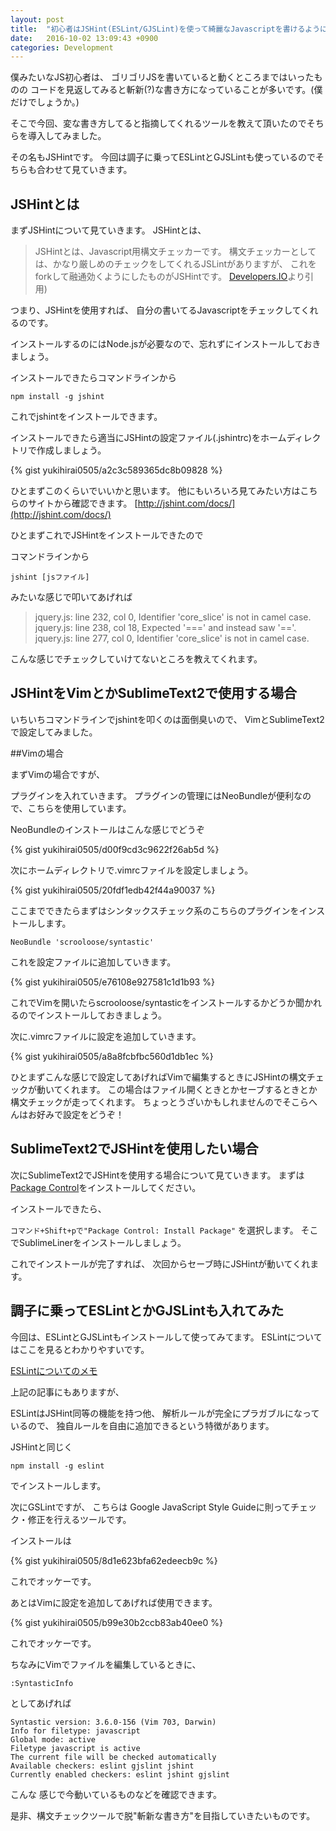 ```yaml
---
layout: post
title:  "初心者はJSHint(ESLint/GJSLint)を使って綺麗なJavascriptを書けるようにしよう。"
date:   2016-10-02 13:09:43 +0900
categories: Development
---
```


僕みたいなJS初心者は、
ゴリゴリJSを書いていると動くところまではいったものの
コードを見返してみると斬新(?)な書き方になっていることが多いです。(僕だけでしょうか。)

そこで今回、変な書き方してると指摘してくれるツールを教えて頂いたのでそちらを導入してみました。

その名もJSHintです。
今回は調子に乗ってESLintとGJSLintも使っているのでそちらも合わせて見ていきます。

## JSHintとは

まずJSHintについて見ていきます。
JSHintとは、
> JSHintとは、Javascript用構文チェッカーです。
構文チェッカーとしては、かなり厳しめのチェックをしてくれるJSLintがありますが、
これをforkして融通効くようにしたものがJSHintです。
[Developers.IO](http://dev.classmethod.jp/tool/jshint-javascript-sublime-text2/)より引用)

つまり、JSHintを使用すれば、
自分の書いてるJavascriptをチェックしてくれるのです。

インストールするのにはNode.jsが必要なので、忘れずにインストールしておきましょう。

インストールできたらコマンドラインから

```
npm install -g jshint
```

これでjshintをインストールできます。

インストールできたら適当にJSHintの設定ファイル(.jshintrc)をホームディレクトリで作成しましょう。

{% gist yukihirai0505/a2c3c589365dc8b09828 %}

ひとまずこのくらいでいいかと思います。
他にもいろいろ見てみたい方はこちらのサイトから確認できます。
[http://jshint.com/docs/](http://jshint.com/docs/)

ひとまずこれでJSHintをインストールできたので

コマンドラインから

```
jshint [jsファイル]
```

みたいな感じで叩いてあげれば

> jquery.js: line 232, col 0, Identifier 'core_slice' is not in camel case.
jquery.js: line 238, col 18, Expected '===' and instead saw '=='.
jquery.js: line 277, col 0, Identifier 'core_slice' is not in camel case.

こんな感じでチェックしていけてないところを教えてくれます。

## JSHintをVimとかSublimeText2で使用する場合

いちいちコマンドラインでjshintを叩くのは面倒臭いので、
VimとSublimeText2で設定してみました。

##Vimの場合

まずVimの場合ですが、

プラグインを入れていきます。
プラグインの管理にはNeoBundleが便利なので、こちらを使用しています。

NeoBundleのインストールはこんな感じでどうぞ

{% gist yukihirai0505/d00f9cd3c9622f26ab5d %}

次にホームディレクトリで.vimrcファイルを設定しましょう。

{% gist yukihirai0505/20fdf1edb42f44a90037 %}

ここまでできたらまずはシンタックスチェック系のこちらのプラグインをインストールします。

```
NeoBundle 'scrooloose/syntastic'
```

これを設定ファイルに追加していきます。

{% gist yukihirai0505/e76108e927581c1d1b93 %}

これでVimを開いたらscrooloose/syntasticをインストールするかどうか聞かれるのでインストールしておきましょう。

次に.vimrcファイルに設定を追加していきます。

{% gist yukihirai0505/a8a8fcbfbc560d1db1ec %}

ひとまずこんな感じで設定してあげればVimで編集するときにJSHintの構文チェックが動いてくれます。
この場合はファイル開くときとかセーブするときとか構文チェックが走ってくれます。
ちょっとうざいかもしれませんのでそこらへんはお好みで設定をどうぞ！

## SublimeText2でJSHintを使用したい場合

次にSublimeText2でJSHintを使用する場合について見ていきます。
まずは[Package Control](https://packagecontrol.io/installation)をインストールしてください。

インストールできたら、

`コマンド+Shift+pで"Package Control: Install Package"`
を選択します。
そこでSublimeLinerをインストールしましょう。

これでインストールが完了すれば、
次回からセーブ時にJSHintが動いてくれます。

## 調子に乗ってESLintとかGJSLintも入れてみた

今回は、ESLintとGJSLintもインストールして使ってみてます。
ESLintについてはここを見るとわかりやすいです。

[ESLintについてのメモ](http://qiita.com/makotot/items/822f592ff8470408be18)

上記の記事にもありますが、

ESLintはJSHint同等の機能を持つ他、
解析ルールが完全にプラガブルになっているので、
独自ルールを自由に追加できるという特徴があります。

JSHintと同じく

```
npm install -g eslint
```

でインストールします。

次にGSLintですが、
こちらは
Google JavaScript Style Guideに則ってチェック・修正を行えるツールです。

インストールは

{% gist yukihirai0505/8d1e623bfa62edeecb9c %}

これでオッケーです。

あとはVimに設定を追加してあげれば使用できます。

{% gist yukihirai0505/b99e30b2ccb83ab40ee0 %}

これでオッケーです。

ちなみにVimでファイルを編集しているときに、

`:SyntasticInfo`

としてあげれば

```
Syntastic version: 3.6.0-156 (Vim 703, Darwin)
Info for filetype: javascript
Global mode: active
Filetype javascript is active
The current file will be checked automatically
Available checkers: eslint gjslint jshint
Currently enabled checkers: eslint jshint gjslint
```

こんな
感じで今動いているものなどを確認できます。

是非、構文チェックツールで脱"斬新な書き方"を目指していきたいものです。
